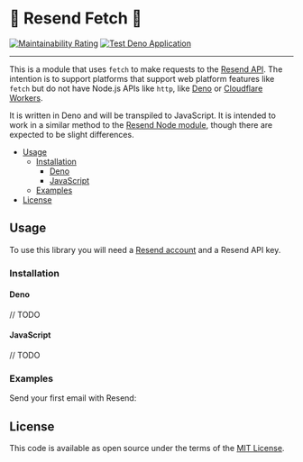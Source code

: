 # 📧 Resend Fetch 📧

[![Maintainability Rating](https://sonarcloud.io/api/project_badges/measure?project=philnash_resend-fetch&metric=sqale_rating)](https://sonarcloud.io/summary/new_code?id=philnash_resend-fetch)  [![Test Deno Application](https://github.com/philnash/resend-fetch/actions/workflows/test.yml/badge.svg)](https://github.com/philnash/resend-fetch/actions/workflows/test.yml)

---

This is a module that uses `fetch` to make requests to the [Resend API](https://resend.com/). The intention is to support platforms that support web platform features like `fetch` but do not have Node.js APIs like `http`, like [Deno](https://deno.land/) or [Cloudflare Workers](https://workers.cloudflare.com/).

It is written in Deno and will be transpiled to JavaScript. It is intended to work in a similar method to the [Resend Node module](https://github.com/resendlabs/resend-node), though there are expected to be slight differences.

* [Usage](#usage)
  * [Installation](#installation)
    * [Deno](#deno)
    * [JavaScript](#javascript)
  * [Examples](#examples)
* [License](#license)

## Usage

To use this library you will need a [Resend account](https://resend.com/signup) and a Resend API key.

### Installation

#### Deno

// TODO

#### JavaScript

// TODO

### Examples

Send your first email with Resend:

## License

This code is available as open source under the terms of the [MIT License](htt`ps://opensource.org/licenses/MIT).